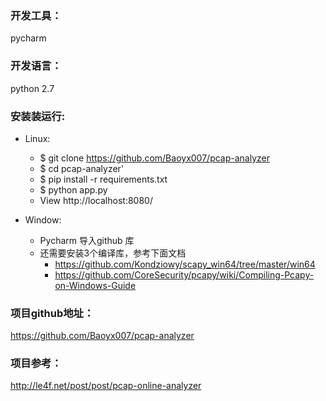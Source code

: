 ### 开发工具：
pycharm

### 开发语言：
python 2.7
 
### 安装装运行:
- Linux:
    - $ git clone https://github.com/Baoyx007/pcap-analyzer
    - $ cd pcap-analyzer'
    - $ pip install -r requirements.txt
    - $ python app.py
    - View http://localhost:8080/

- Window:
    - Pycharm 导入github 库
    - 还需要安装3个编译库，参考下面文档
        - https://github.com/Kondziowy/scapy_win64/tree/master/win64
        - https://github.com/CoreSecurity/pcapy/wiki/Compiling-Pcapy-on-Windows-Guide



### 项目github地址：
https://github.com/Baoyx007/pcap-analyzer

### 项目参考：
http://le4f.net/post/post/pcap-online-analyzer
